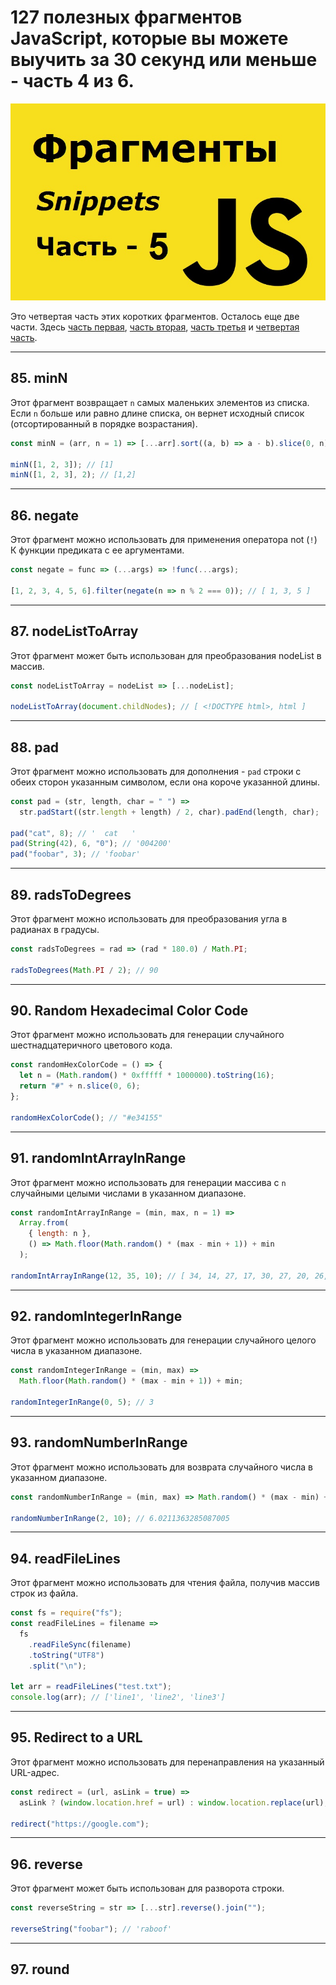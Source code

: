 # 127 полезных фрагментов JavaScript, которые вы можете выучить за 30 секунд или меньше - часть 4 из 6.

![logo](img/logo-5.jpg)

Это четвертая часть этих коротких фрагментов. Осталось еще две части. Здесь [часть первая](https://github.com/YaroslavW/trening-js/blob/master/Texts/JS-Snippets/1-part.md), [часть вторая](https://github.com/YaroslavW/trening-js/blob/master/Texts/JS-Snippets/2-part.md), [часть третья](https://github.com/YaroslavW/trening-js/blob/master/Texts/JS-Snippets/3-part.md) и [ четвертая часть](https://github.com/YaroslavW/trening-js/blob/master/Texts/JS-Snippets/4-part.md).

---

## 85. minN

Этот фрагмент возвращает `n` самых маленьких элементов из списка. Если `n` больше или равно длине списка, он вернет исходный список (отсортированный в порядке возрастания).

```javascript
const minN = (arr, n = 1) => [...arr].sort((a, b) => a - b).slice(0, n);

minN([1, 2, 3]); // [1]
minN([1, 2, 3], 2); // [1,2]
```

---

## 86. negate

Этот фрагмент можно использовать для применения оператора not (`!`) К функции предиката с ее аргументами.

```javascript
const negate = func => (...args) => !func(...args);

[1, 2, 3, 4, 5, 6].filter(negate(n => n % 2 === 0)); // [ 1, 3, 5 ]
```

---

## 87. nodeListToArray

Этот фрагмент может быть использован для преобразования nodeList в массив.

```javascript
const nodeListToArray = nodeList => [...nodeList];

nodeListToArray(document.childNodes); // [ <!DOCTYPE html>, html ]
```

---

## 88. pad

Этот фрагмент можно использовать для дополнения - `pad` строки с обеих сторон указанным символом, если она короче указанной длины.

```javascript
const pad = (str, length, char = " ") =>
  str.padStart((str.length + length) / 2, char).padEnd(length, char);

pad("cat", 8); // '  cat   '
pad(String(42), 6, "0"); // '004200'
pad("foobar", 3); // 'foobar'
```

---

## 89. radsToDegrees

Этот фрагмент можно использовать для преобразования угла в радианах в градусы.

```javascript
const radsToDegrees = rad => (rad * 180.0) / Math.PI;

radsToDegrees(Math.PI / 2); // 90
```

---

## 90. Random Hexadecimal Color Code

Этот фрагмент можно использовать для генерации случайного шестнадцатеричного цветового кода.

```javascript
const randomHexColorCode = () => {
  let n = (Math.random() * 0xfffff * 1000000).toString(16);
  return "#" + n.slice(0, 6);
};

randomHexColorCode(); // "#e34155"
```

---

## 91. randomIntArrayInRange

Этот фрагмент можно использовать для генерации массива с `n` случайными целыми числами в указанном диапазоне.

```javascript
const randomIntArrayInRange = (min, max, n = 1) =>
  Array.from(
    { length: n },
    () => Math.floor(Math.random() * (max - min + 1)) + min
  );

randomIntArrayInRange(12, 35, 10); // [ 34, 14, 27, 17, 30, 27, 20, 26, 21, 14 ]
```

---

## 92. randomIntegerInRange

Этот фрагмент можно использовать для генерации случайного целого числа в указанном диапазоне.

```javascript
const randomIntegerInRange = (min, max) =>
  Math.floor(Math.random() * (max - min + 1)) + min;

randomIntegerInRange(0, 5); // 3
```

---

## 93. randomNumberInRange

Этот фрагмент можно использовать для возврата случайного числа в указанном диапазоне.

```javascript
const randomNumberInRange = (min, max) => Math.random() * (max - min) + min;

randomNumberInRange(2, 10); // 6.0211363285087005
```

---

## 94. readFileLines

Этот фрагмент можно использовать для чтения файла, получив массив строк из файла.

```javascript
const fs = require("fs");
const readFileLines = filename =>
  fs
    .readFileSync(filename)
    .toString("UTF8")
    .split("\n");

let arr = readFileLines("test.txt");
console.log(arr); // ['line1', 'line2', 'line3']
```

---

## 95. Redirect to a URL

Этот фрагмент можно использовать для перенаправления на указанный URL-адрес.

```javascript
const redirect = (url, asLink = true) =>
  asLink ? (window.location.href = url) : window.location.replace(url);

redirect("https://google.com");
```

---

## 96. reverse

Этот фрагмент может быть использован для разворота строки.

```javascript
const reverseString = str => [...str].reverse().join("");

reverseString("foobar"); // 'raboof'
```

---

## 97. round

